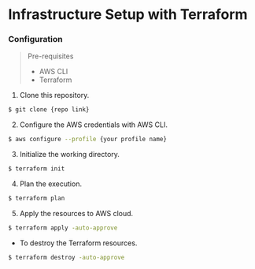 # Infrastructure Setup with Terraform

### Configuration

> Pre-requisites
> * AWS CLI
> * Terraform

1. Clone this repository.
```sh
$ git clone {repo link}
```
2. Configure the AWS credentials with AWS CLI.
```sh
$ aws configure --profile {your profile name}
```
3. Initialize the working directory.
```sh
$ terraform init
```
4. Plan the execution.
```sh
$ terraform plan
```
5. Apply the resources to AWS cloud.
```sh
$ terraform apply -auto-approve
```
* To destroy the Terraform resources.
```sh
$ terraform destroy -auto-approve
```
